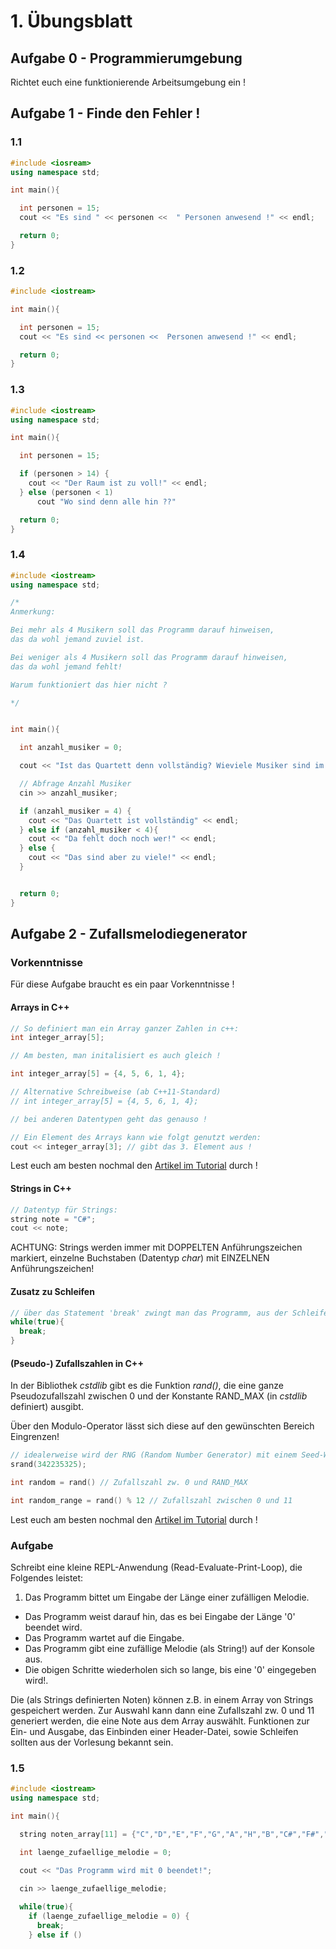 # 1. Übungsblatt
## Aufgabe 0 - Programmierumgebung
Richtet euch eine funktionierende Arbeitsumgebung ein !

## Aufgabe 1 - Finde den Fehler !
### 1.1
```c++
#include <iosream>
using namespace std;

int main(){

  int personen = 15;
  cout << "Es sind " << personen <<  " Personen anwesend !" << endl;

  return 0;
}
```

### 1.2
```c++
#include <iostream>

int main(){

  int personen = 15;
  cout << "Es sind << personen <<  Personen anwesend !" << endl;

  return 0;
}
```

### 1.3
```c++
#include <iostream>
using namespace std;

int main(){

  int personen = 15;

  if (personen > 14) {
    cout << "Der Raum ist zu voll!" << endl;
  } else (personen < 1)
      cout "Wo sind denn alle hin ??"

  return 0;
}
```

### 1.4
```c++
#include <iostream>
using namespace std;

/*
Anmerkung:

Bei mehr als 4 Musikern soll das Programm darauf hinweisen,
das da wohl jemand zuviel ist.

Bei weniger als 4 Musikern soll das Programm darauf hinweisen,
das da wohl jemand fehlt!

Warum funktioniert das hier nicht ?

*/


int main(){

  int anzahl_musiker = 0;

  cout << "Ist das Quartett denn vollständig? Wieviele Musiker sind im Raum?";

  // Abfrage Anzahl Musiker
  cin >> anzahl_musiker;

  if (anzahl_musiker = 4) {
    cout << "Das Quartett ist vollständig" << endl;
  } else if (anzahl_musiker < 4){
    cout << "Da fehlt doch noch wer!" << endl;
  } else {
    cout << "Das sind aber zu viele!" << endl;
  }


  return 0;
}
```

## Aufgabe 2 - Zufallsmelodiegenerator
### Vorkenntnisse
Für diese Aufgabe braucht es ein paar Vorkenntnisse !
#### Arrays in C++
```c++
// So definiert man ein Array ganzer Zahlen in c++:
int integer_array[5];

// Am besten, man initalisiert es auch gleich !

int integer_array[5] = {4, 5, 6, 1, 4};

// Alternative Schreibweise (ab C++11-Standard)
// int integer_array[5] = {4, 5, 6, 1, 4};

// bei anderen Datentypen geht das genauso !

// Ein Element des Arrays kann wie folgt genutzt werden:
cout << integer_array[3]; // gibt das 3. Element aus !
```
Lest euch am besten nochmal den [Artikel im Tutorial](http://www.cplusplus.com/doc/tutorial/arrays/) durch !

#### Strings in C++
```c++
// Datentyp für Strings:
string note = "C#";
cout << note;
```
ACHTUNG: Strings werden immer mit DOPPELTEN Anführungszeichen markiert,
einzelne Buchstaben (Datentyp *char*) mit EINZELNEN Anführungszeichen!

#### Zusatz zu Schleifen
```c++
// über das Statement 'break' zwingt man das Programm, aus der Schleife zu springen
while(true){
  break;
}
```

#### (Pseudo-) Zufallszahlen in C++
In der Bibliothek *cstdlib* gibt es die Funktion *rand()*, die eine ganze
Pseudozufallszahl zwischen 0 und der Konstante RAND_MAX (in *cstdlib* definiert) ausgibt.

Über den Modulo-Operator lässt sich diese auf den gewünschten Bereich Eingrenzen!
```c++
// idealerweise wird der RNG (Random Number Generator) mit einem Seed-Wert initialisiert !
srand(342235325);

int random = rand() // Zufallszahl zw. 0 und RAND_MAX

int random_range = rand() % 12 // Zufallszahl zwischen 0 und 11
```
Lest euch am besten nochmal den [Artikel im Tutorial](http://www.cplusplus.com/reference/cstdlib/rand/) durch !

### Aufgabe
Schreibt eine kleine REPL-Anwendung (Read-Evaluate-Print-Loop), die Folgendes leistet:

1. Das Programm bittet um Eingabe der Länge einer zufälligen Melodie.
* Das Programm weist darauf hin, das es bei Eingabe der Länge '0' beendet wird.
* Das Programm wartet auf die Eingabe.
* Das Programm gibt eine zufällige Melodie (als String!) auf der Konsole aus.
* Die obigen Schritte wiederholen sich so lange, bis eine '0' eingegeben wird!.

Die (als Strings definierten Noten) können z.B. in einem Array von Strings gespeichert werden.
Zur Auswahl kann dann eine Zufallszahl zw. 0 und 11 generiert werden, die eine Note aus dem Array auswählt.
Funktionen zur Ein- und Ausgabe, das Einbinden einer Header-Datei, sowie Schleifen sollten aus der Vorlesung
bekannt sein.

### 1.5
```c++
#include <iostream>
using namespace std;

int main(){

  string noten_array[11] = {"C","D","E","F","G","A","H","B","C#","F#","D#",};

  int laenge_zufaellige_melodie = 0;

  cout << "Das Programm wird mit 0 beendet!";

  cin >> laenge_zufaellige_melodie;
  
  while(true){
    if (laenge_zufaellige_melodie = 0) {
      break;
    } else if ()
  









